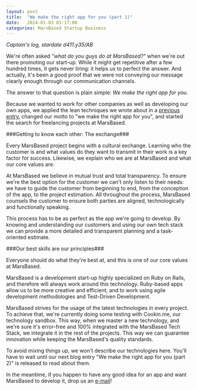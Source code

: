 ```yaml
---
layout: post
title:  "We make the right app for you (part 1)"
date:   2014-01-03 01:17:00
categories: MarsBased Startup Business
---
```


*Captain's log, stardate d411.y35/AB*

We're often asked *"what do you guys do at MarsBased?"* when we're out there promoting our start-up. While it might get repetitive after a few hundred times, it gets never tiring: it helps us to perfect the answer. And actually, it's been a good proof that we were not conveying our message clearly enough through our communication channels.

The answer to that question is plain simple: *We make the right app for you*.

Because we wanted to work for other companies as well as developing our own apps, we applied the lean techniques we wrote about in a <a href="/blog/2013/10/12/continuous-leaning-todo" title="Blog entry about lean start-ups" target="_blank">previous entry</a>, changed our motto to "we make the right app for you", and started the search for freelancing projects at MarsBased.

<!--more-->

###Getting to know each other: The exchange###

Every MarsBased project begins with a cultural exchange. Learning who the customer is and what values do they want to transmit in their work is a key factor for success. Likewise, we explain who we are at MarsBased and what our core values are.

At MarsBased we believe in mutual trust and total transparency. To ensure we're the best option for the customer we can't only listen to their needs: we have to guide the customer from beginning to end, from the conception of the app, to the project estimation. All throughout the process, MarsBased counsels the customer to ensure both parties are aligned, technologically and functionally speaking.

This process has to be as perfect as the app we're going to develop. By knowing and understanding our customers and using our own tech stack we can provide a more detailed and transparent planning and a task-oriented estimate.

###Our best skills are our principles###

Everyone should do what they're best at, and this is one of our core values at MarsBased.

MarsBased is a development start-up highly specialized on Ruby on Rails, and therefore will always work around this technology. Ruby-based apps allow us to be more creative and efficient, and to work using agile development methodologies and Test-Driven Development.

MarsBased strives for the usage of the latest technologies in every project. To achieve that, we're currently doing some testing with Cookin.me, our technology sandbox. This way, when we master a new technology, and we're sure it's error-free and 100% integrated with the MarsBased Tech Stack, we integrate it in the rest of the projects. This way we can guarantee innovation while keeping the MarsBased's quality standards.

To avoid mixing things up, we won't describe our technologies here. You'll have to wait until our next blog entry "We make the right app for you (part 2)" is released to read about them.

In the meantime, if you happen to have any good idea for an app and want MarsBased to develop it, drop us an <a href="mailto:hola@marsbased.com">e-mail</a>!

